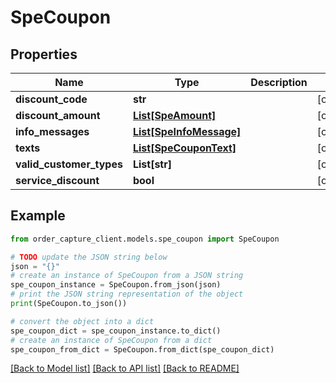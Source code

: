 # SpeCoupon


## Properties

Name | Type | Description | Notes
------------ | ------------- | ------------- | -------------
**discount_code** | **str** |  | [optional] 
**discount_amount** | [**List[SpeAmount]**](SpeAmount.md) |  | [optional] 
**info_messages** | [**List[SpeInfoMessage]**](SpeInfoMessage.md) |  | [optional] 
**texts** | [**List[SpeCouponText]**](SpeCouponText.md) |  | [optional] 
**valid_customer_types** | **List[str]** |  | [optional] 
**service_discount** | **bool** |  | [optional] 

## Example

```python
from order_capture_client.models.spe_coupon import SpeCoupon

# TODO update the JSON string below
json = "{}"
# create an instance of SpeCoupon from a JSON string
spe_coupon_instance = SpeCoupon.from_json(json)
# print the JSON string representation of the object
print(SpeCoupon.to_json())

# convert the object into a dict
spe_coupon_dict = spe_coupon_instance.to_dict()
# create an instance of SpeCoupon from a dict
spe_coupon_from_dict = SpeCoupon.from_dict(spe_coupon_dict)
```
[[Back to Model list]](../README.md#documentation-for-models) [[Back to API list]](../README.md#documentation-for-api-endpoints) [[Back to README]](../README.md)


